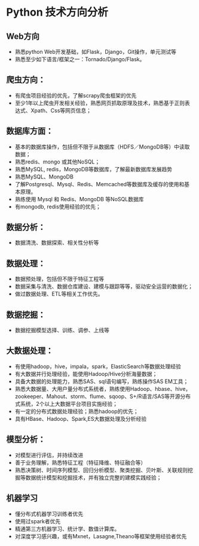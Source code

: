 # Python 技术方向分析
## Web方向
* 熟悉python Web开发基础，如Flask，Django，Git操作，单元测试等 
* 熟悉至少如下语言/框架之一：Tornado/Django/Flask。

## 爬虫方向：
* 有爬虫项目经验的优先，了解scrapy爬虫框架的优先
* 至少1年以上爬虫开发相关经验，熟悉网页抓取原理及技术，熟悉基于正则表达式、Xpath、Css等网页信息；

## 数据库方面：
* 基本的数据库操作，包括但不限于从数据库（HDFS／MongoDB等）中读取数据；
* 熟悉redis、mongo 或其他NoSQL；
* 熟悉MySQL, redis，MongoDB等数据库，了解最新数据库发展趋势
* 熟悉MySQL、MongoDB
* 了解Postgresql、Mysql、Redis、Memcached等数据库及缓存的使用和基本原理。
* 熟练使用 Mysql 和 Redis、MongoDB 等NoSQL数据库
* 有mongodb, redis使用经验的优先；


## 数据分析：
* 数据清洗、数据探索、相关性分析等


## 数据处理：
* 数据预处理，包括但不限于特征工程等
* 数据采集与清洗、数据仓库建设、建模与跟踪等等，驱动安全运营的数据化；
* 做过数据处理、ETL等相关工作优先。

## 数据挖掘：
* 数据挖掘模型选择、训练、调参、上线等

## 大数据处理：
* 有使用hadoop，hive，impala，spark，ElasticSearch等数据处理经验
* 有大数据并行处理经验，能使用Hadoop/Hive分析海量数据；
* 具备大数据的处理能力，熟悉SAS、sql语句编写，熟练操作SAS EM工具；
* 熟悉大数据量、大用户量分布式系统者，熟练使用Hadoop、hbase、hive，zookeeper、Mahout、storm、flume、sqoop、S+/R语言/SAS等开源分布式系统，2个以上大数据平台项目实施经验；
* 有一定的分布式数据处理经验；熟悉hadoop的优先；
* 具有HBase、Hadoop、Spark,ES大数据处理及分析经验


## 模型分析：
* 对模型进行评估，并持续改进
* 善于业务理解，熟悉特征工程（特征降维、特征融合等）
* 熟悉决策树、时间序列模型、回归分析模型、聚类挖掘、贝叶斯、关联规则挖掘等数据统计模型和挖掘技术，并有独立完整的建模实践经验；


## 机器学习
* 懂分布式机器学习训练者优先
* 使用过spark者优先
* 精通第三方机器学习、统计学、数值计算库。
* 对深度学习感兴趣，或有Mxnet，Lasagne,Theano等框架使用经验者优先

